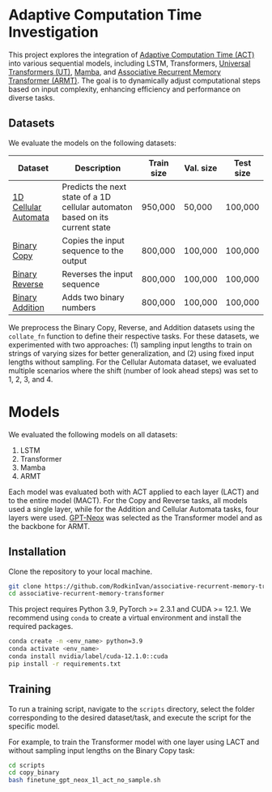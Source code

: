 # Adaptive Computation Time Investigation

This project explores the integration of [Adaptive Computation Time (ACT)](https://arxiv.org/pdf/1603.08983) into various sequential models, including LSTM, Transformers, [Universal Transformers (UT)](https://arxiv.org/pdf/1807.03819), [Mamba](https://arxiv.org/pdf/1807.03819), and [Associative Recurrent Memory Transformer (ARMT)](https://arxiv.org/pdf/2407.04841). The goal is to dynamically adjust computational steps based on input complexity, enhancing efficiency and performance on diverse tasks.


## Datasets

We evaluate the models on the following datasets:

| Dataset | Description | Train size | Val. size | Test size |
| --- | --- | --- | --- | --- |
| [1D Cellular Automata](https://huggingface.co/datasets/irodkin/1dCA_r2s20T20) | Predicts the next state of a 1D cellular automaton based on its current state | 950,000 | 50,000 | 100,000 |
| [Binary Copy](https://huggingface.co/datasets/steeldream/binary) | Copies the input sequence to the output | 800,000 | 100,000 | 100,000 |
| [Binary Reverse](https://huggingface.co/datasets/steeldream/binary) | Reverses the input sequence | 800,000 | 100,000 | 100,000 |
| [Binary Addition](https://huggingface.co/datasets/steeldream/addition_binary) | Adds two binary numbers | 800,000 | 100,000 | 100,000 |

We preprocess the Binary Copy, Reverse, and Addition datasets using the `collate_fn` function to define their respective tasks. For these datasets, we experimented with two approaches: (1) sampling input lengths to train on strings of varying sizes for better generalization, and (2) using fixed input lengths without sampling. For the Cellular Automata dataset, we evaluated multiple scenarios where the shift (number of look ahead steps) was set to 1, 2, 3, and 4.


# Models

We evaluated the following models on all datasets:

1. LSTM
2. Transformer
3. Mamba
4. ARMT

Each model was evaluated both with ACT applied to each layer (LACT) and to the entire model (MACT). For the Copy and Reverse tasks, all models used a single layer, while for the Addition and Cellular Automata tasks, four layers were used. [GPT-Neox](https://huggingface.co/docs/transformers/model_doc/gpt_neox) was selected as the Transformer model and as the backbone for ARMT.

## Installation

Clone the repository to your local machine.

```bash
git clone https://github.com/RodkinIvan/associative-recurrent-memory-transformer.git
cd associative-recurrent-memory-transformer
```

This project requires Python 3.9, PyTorch >= 2.3.1 and CUDA >= 12.1. We recommend using `conda` to create a virtual environment and install the required packages.

```bash
conda create -n <env_name> python=3.9
conda activate <env_name>
conda install nvidia/label/cuda-12.1.0::cuda
pip install -r requirements.txt
```

## Training

To run a training script, navigate to the `scripts` directory, select the folder corresponding to the desired dataset/task, and execute the script for the specific model.

For example, to train the Transformer model with one layer using LACT and without sampling input lengths on the Binary Copy task:

```bash
cd scripts
cd copy_binary
bash finetune_gpt_neox_1l_act_no_sample.sh
```